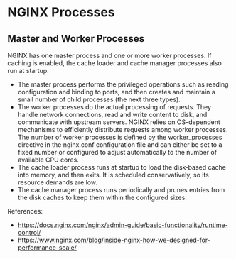 # NGINX Processes

## Master and Worker Processes
  NGINX has one master process and one or more worker processes. If caching is enabled, the cache loader and cache manager processes also run at startup.
  
* The master process performs the privileged operations such as reading configuration and binding to ports, and then creates and maintain a small number of child processes (the next three types).
* The worker processes do the actual processing of requests. They handle network connections, read and write content to disk, and communicate with upstream servers. NGINX relies on OS-dependent mechanisms to efficiently distribute requests among worker processes. The number of worker processes is defined by the worker_processes directive in the nginx.conf configuration file and can either be set to a fixed number or configured to adjust automatically to the number of available CPU cores.
* The cache loader process runs at startup to load the disk‑based cache into memory, and then exits. It is scheduled conservatively, so its resource demands are low.
* The cache manager process runs periodically and prunes entries from the disk caches to keep them within the configured sizes.






References: 
* https://docs.nginx.com/nginx/admin-guide/basic-functionality/runtime-control/
* https://www.nginx.com/blog/inside-nginx-how-we-designed-for-performance-scale/
